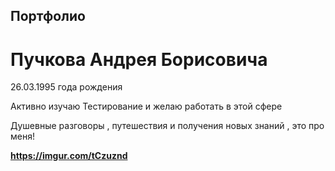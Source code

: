 ## Портфолио 
# Пучкова Андрея Борисовича 

26.03.1995 года рождения 

Активно изучаю Тестирование и желаю работать в этой сфере

Душевные разговоры , путешествия и получения новых знаний , это про меня!





**https://imgur.com/tCzuznd**